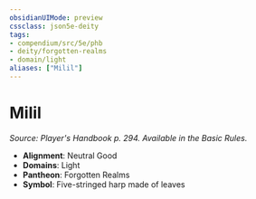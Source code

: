 ```yaml
---
obsidianUIMode: preview
cssclass: json5e-deity
tags:
- compendium/src/5e/phb
- deity/forgotten-realms
- domain/light
aliases: ["Milil"]
---
```

# Milil
*Source: Player's Handbook p. 294. Available in the Basic Rules.* 

- **Alignment**: Neutral Good
- **Domains**: Light
- **Pantheon**: Forgotten Realms
- **Symbol**: Five-stringed harp made of leaves